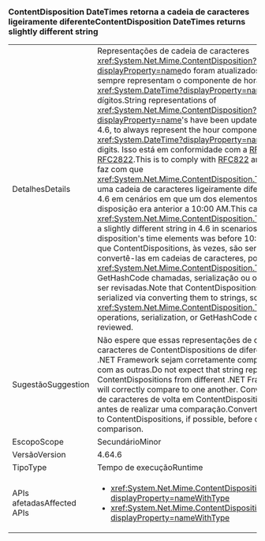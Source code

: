 ### <a name="contentdisposition-datetimes-returns-slightly-different-string"></a><span data-ttu-id="78bbd-101">ContentDisposition DateTimes retorna a cadeia de caracteres ligeiramente diferente</span><span class="sxs-lookup"><span data-stu-id="78bbd-101">ContentDisposition DateTimes returns slightly different string</span></span>

|   |   |
|---|---|
|<span data-ttu-id="78bbd-102">Detalhes</span><span class="sxs-lookup"><span data-stu-id="78bbd-102">Details</span></span>|<span data-ttu-id="78bbd-103">Representações de cadeia de caracteres <xref:System.Net.Mime.ContentDisposition?displayProperty=name>do foram atualizados, 4.6 para sempre representam o componente de hora a partir de um <xref:System.DateTime?displayProperty=name> com dois dígitos.</span><span class="sxs-lookup"><span data-stu-id="78bbd-103">String representations of <xref:System.Net.Mime.ContentDisposition?displayProperty=name>'s have been updated, beginning in 4.6, to always represent the hour component of a <xref:System.DateTime?displayProperty=name> with two digits.</span></span> <span data-ttu-id="78bbd-104">Isso está em conformidade com a [RFC822](http://www.ietf.org/rfc/rfc0822.txt) e [RFC2822](http://www.ietf.org/rfc/rfc2822.txt).</span><span class="sxs-lookup"><span data-stu-id="78bbd-104">This is to comply with [RFC822](http://www.ietf.org/rfc/rfc0822.txt) and [RFC2822](http://www.ietf.org/rfc/rfc2822.txt).</span></span> <span data-ttu-id="78bbd-105">Isso faz com que <xref:System.Net.Mime.ContentDisposition.ToString> retorne uma cadeia de caracteres ligeiramente diferente na versão 4.6 em cenários em que um dos elementos de tempo da disposição era anterior a 10:00 AM.</span><span class="sxs-lookup"><span data-stu-id="78bbd-105">This causes <xref:System.Net.Mime.ContentDisposition.ToString> to return a slightly different string in 4.6 in scenarios where one of the disposition's time elements was before 10:00 AM.</span></span> <span data-ttu-id="78bbd-106">Observe que ContentDispositions, às vezes, são serializados via convertê-las em cadeias de caracteres, portanto, qualquer <xref:System.Net.Mime.ContentDisposition.ToString> GetHashCode chamadas, serialização ou operações devem ser revisadas.</span><span class="sxs-lookup"><span data-stu-id="78bbd-106">Note that ContentDispositions are sometimes serialized via converting them to strings, so any <xref:System.Net.Mime.ContentDisposition.ToString> operations, serialization, or GetHashCode calls should be reviewed.</span></span>|
|<span data-ttu-id="78bbd-107">Sugestão</span><span class="sxs-lookup"><span data-stu-id="78bbd-107">Suggestion</span></span>|<span data-ttu-id="78bbd-108">Não espere que essas representações de cadeia de caracteres de ContentDispositions de diferentes versões do .NET Framework sejam corretamente comparadas umas com as outras.</span><span class="sxs-lookup"><span data-stu-id="78bbd-108">Do not expect that string representations of ContentDispositions from different .NET Framework versions will correctly compare to one another.</span></span> <span data-ttu-id="78bbd-109">Converta as cadeias de caracteres de volta em ContentDispositions, se possível, antes de realizar uma comparação.</span><span class="sxs-lookup"><span data-stu-id="78bbd-109">Convert the strings back to ContentDispositions, if possible, before conducting a comparison.</span></span>|
|<span data-ttu-id="78bbd-110">Escopo</span><span class="sxs-lookup"><span data-stu-id="78bbd-110">Scope</span></span>|<span data-ttu-id="78bbd-111">Secundário</span><span class="sxs-lookup"><span data-stu-id="78bbd-111">Minor</span></span>|
|<span data-ttu-id="78bbd-112">Versão</span><span class="sxs-lookup"><span data-stu-id="78bbd-112">Version</span></span>|<span data-ttu-id="78bbd-113">4.6</span><span class="sxs-lookup"><span data-stu-id="78bbd-113">4.6</span></span>|
|<span data-ttu-id="78bbd-114">Tipo</span><span class="sxs-lookup"><span data-stu-id="78bbd-114">Type</span></span>|<span data-ttu-id="78bbd-115">Tempo de execução</span><span class="sxs-lookup"><span data-stu-id="78bbd-115">Runtime</span></span>|
|<span data-ttu-id="78bbd-116">APIs afetadas</span><span class="sxs-lookup"><span data-stu-id="78bbd-116">Affected APIs</span></span>|<ul><li><xref:System.Net.Mime.ContentDisposition.ToString?displayProperty=nameWithType></li><li><xref:System.Net.Mime.ContentDisposition.GetHashCode?displayProperty=nameWithType></li></ul>|

